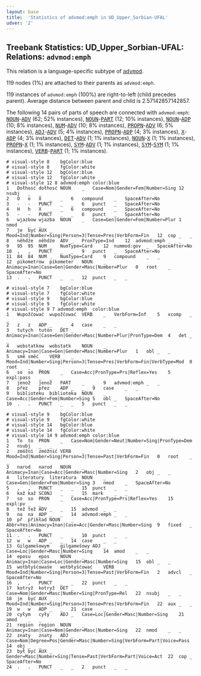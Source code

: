 ```yaml
---
layout: base
title:  'Statistics of advmod:emph in UD_Upper_Sorbian-UFAL'
udver: '2'
---
```


## Treebank Statistics: UD_Upper_Sorbian-UFAL: Relations: `advmod:emph`

This relation is a language-specific subtype of <tt><a href="hsb_ufal-dep-advmod.html">advmod</a></tt>.

119 nodes (1%) are attached to their parents as `advmod:emph`.

119 instances of `advmod:emph` (100%) are right-to-left (child precedes parent).
Average distance between parent and child is 2.57142857142857.

The following 14 pairs of parts of speech are connected with `advmod:emph`: <tt><a href="hsb_ufal-pos-NOUN.html">NOUN</a></tt>-<tt><a href="hsb_ufal-pos-ADV.html">ADV</a></tt> (62; 52% instances), <tt><a href="hsb_ufal-pos-NOUN.html">NOUN</a></tt>-<tt><a href="hsb_ufal-pos-PART.html">PART</a></tt> (12; 10% instances), <tt><a href="hsb_ufal-pos-NOUN.html">NOUN</a></tt>-<tt><a href="hsb_ufal-pos-ADP.html">ADP</a></tt> (10; 8% instances), <tt><a href="hsb_ufal-pos-NUM.html">NUM</a></tt>-<tt><a href="hsb_ufal-pos-ADV.html">ADV</a></tt> (10; 8% instances), <tt><a href="hsb_ufal-pos-PROPN.html">PROPN</a></tt>-<tt><a href="hsb_ufal-pos-ADV.html">ADV</a></tt> (6; 5% instances), <tt><a href="hsb_ufal-pos-ADJ.html">ADJ</a></tt>-<tt><a href="hsb_ufal-pos-ADV.html">ADV</a></tt> (5; 4% instances), <tt><a href="hsb_ufal-pos-PROPN.html">PROPN</a></tt>-<tt><a href="hsb_ufal-pos-ADP.html">ADP</a></tt> (4; 3% instances), <tt><a href="hsb_ufal-pos-X.html">X</a></tt>-<tt><a href="hsb_ufal-pos-ADP.html">ADP</a></tt> (4; 3% instances), <tt><a href="hsb_ufal-pos-DET.html">DET</a></tt>-<tt><a href="hsb_ufal-pos-ADV.html">ADV</a></tt> (1; 1% instances), <tt><a href="hsb_ufal-pos-NOUN.html">NOUN</a></tt>-<tt><a href="hsb_ufal-pos-X.html">X</a></tt> (1; 1% instances), <tt><a href="hsb_ufal-pos-PROPN.html">PROPN</a></tt>-<tt><a href="hsb_ufal-pos-X.html">X</a></tt> (1; 1% instances), <tt><a href="hsb_ufal-pos-SYM.html">SYM</a></tt>-<tt><a href="hsb_ufal-pos-ADV.html">ADV</a></tt> (1; 1% instances), <tt><a href="hsb_ufal-pos-SYM.html">SYM</a></tt>-<tt><a href="hsb_ufal-pos-SYM.html">SYM</a></tt> (1; 1% instances), <tt><a href="hsb_ufal-pos-VERB.html">VERB</a></tt>-<tt><a href="hsb_ufal-pos-PART.html">PART</a></tt> (1; 1% instances).


~~~ conllu
# visual-style 8	bgColor:blue
# visual-style 8	fgColor:white
# visual-style 12	bgColor:blue
# visual-style 12	fgColor:white
# visual-style 12 8 advmod:emph	color:blue
1	Dołhosć	dołhosć	NOUN	_	Case=Nom|Gender=Fem|Number=Sing	12	nsubj	_	_
2	O	o	X	_	_	6	compound	_	SpaceAfter=No
3	-	-	PUNCT	_	_	6	punct	_	SpaceAfter=No
4	H	h	X	_	_	6	compound	_	SpaceAfter=No
5	-	-	PUNCT	_	_	6	punct	_	SpaceAfter=No
6	wjazbow	wjazba	NOUN	_	Case=Gen|Gender=Fem|Number=Plur	1	nmod	_	_
7	je	być	AUX	_	Mood=Ind|Number=Sing|Person=3|Tense=Pres|VerbForm=Fin	12	cop	_	_
8	něhdźe	něhdźe	ADV	_	PronType=Ind	12	advmod:emph	_	_
9	95	95	NUM	_	NumType=Card	12	nummod:gov	_	SpaceAfter=No
10	,	,	PUNCT	_	_	9	punct	_	SpaceAfter=No
11	84	84	NUM	_	NumType=Card	9	compound	_	_
12	pikometrow	pikometer	NOUN	_	Animacy=Inan|Case=Gen|Gender=Masc|Number=Plur	0	root	_	SpaceAfter=No
13	.	.	PUNCT	_	_	12	punct	_	_

~~~


~~~ conllu
# visual-style 7	bgColor:blue
# visual-style 7	fgColor:white
# visual-style 9	bgColor:blue
# visual-style 9	fgColor:white
# visual-style 9 7 advmod:emph	color:blue
1	Wupožčować	wupožčować	VERB	_	VerbForm=Inf	5	xcomp	_	_
2	z	z	ADP	_	_	4	case	_	_
3	tutych	tutón	DET	_	Animacy=Inan|Case=Gen|Gender=Masc|Number=Plur|PronType=Dem	4	det	_	_
4	wobstatkow	wobstatk	NOUN	_	Animacy=Inan|Case=Gen|Gender=Masc|Number=Plur	1	obl	_	_
5	smě	směć	VERB	_	Mood=Ind|Number=Sing|Person=3|Tense=Pres|VerbForm=Fin|VerbType=Mod	0	root	_	_
6	so	so	PRON	_	Case=Acc|PronType=Prs|Reflex=Yes	5	expl:pass	_	_
7	jenož	jenož	PART	_	_	9	advmod:emph	_	_
8	přez	přez	ADP	_	_	9	case	_	_
9	biblioteku	biblioteka	NOUN	_	Case=Acc|Gender=Fem|Number=Sing	5	obl	_	SpaceAfter=No
10	.	.	PUNCT	_	_	5	punct	_	_

~~~


~~~ conllu
# visual-style 9	bgColor:blue
# visual-style 9	fgColor:white
# visual-style 14	bgColor:blue
# visual-style 14	fgColor:white
# visual-style 14 9 advmod:emph	color:blue
1	To	to	PRON	_	Case=Nom|Gender=Neut|Number=Sing|PronType=Dem	2	nsubj	_	_
2	zmóžni	zmóžnić	VERB	_	Mood=Ind|Number=Sing|Person=3|Tense=Past|VerbForm=Fin	0	root	_	_
3	narod	narod	NOUN	_	Animacy=Inan|Case=Acc|Gender=Masc|Number=Sing	2	obj	_	_
4	literatury	literatura	NOUN	_	Case=Gen|Gender=Fem|Number=Sing	3	nmod	_	SpaceAfter=No
5	,	,	PUNCT	_	_	15	punct	_	_
6	kaž	kaž	SCONJ	_	_	15	mark	_	_
7	so	so	PRON	_	Case=Acc|PronType=Prs|Reflex=Yes	15	expl:pv	_	_
8	tež	tež	ADV	_	_	15	advmod	_	_
9	na	na	ADP	_	_	14	advmod:emph	_	_
10	př	přikład	NOUN	_	Abbr=Yes|Animacy=Inan|Case=Acc|Gender=Masc|Number=Sing	9	fixed	_	SpaceAfter=No
11	.	.	PUNCT	_	_	10	punct	_	_
12	w	w	ADP	_	_	14	case	_	_
13	Gilgamešowym	gilgamešowy	ADJ	_	Case=Loc|Gender=Masc|Number=Sing	14	amod	_	_
14	eposu	epos	NOUN	_	Animacy=Inan|Case=Loc|Gender=Masc|Number=Sing	15	obl	_	_
15	wotbłyšćowaše	wotbłyšćować	VERB	_	Mood=Ind|Number=Sing|Person=3|Tense=Past|VerbForm=Fin	2	advcl	_	SpaceAfter=No
16	,	,	PUNCT	_	_	22	punct	_	_
17	kotryž	kotryž	DET	_	Case=Nom|Gender=Masc|Number=Sing|PronType=Rel	22	nsubj	_	_
18	je	być	AUX	_	Mood=Ind|Number=Sing|Person=3|Tense=Pres|VerbForm=Fin	22	aux	_	_
19	w	w	ADP	_	_	21	case	_	_
20	cyłym	cyły	ADJ	_	Case=Loc|Gender=Masc|Number=Sing	21	amod	_	_
21	region	region	NOUN	_	Animacy=Inan|Case=Nom|Gender=Masc|Number=Sing	22	nmod	_	_
22	znaty	znaty	ADJ	_	Case=Nom|Degree=Pos|Gender=Masc|Number=Sing|VerbForm=Part|Voice=Pass	14	obj	_	_
23	był	być	AUX	_	Gender=Masc|Number=Sing|Tense=Past|VerbForm=Part|Voice=Act	22	cop	_	SpaceAfter=No
24	.	.	PUNCT	_	_	2	punct	_	_

~~~


